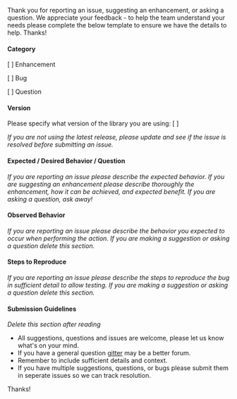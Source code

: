 Thank you for reporting an issue, suggesting an enhancement, or asking a question. We appreciate your feedback - to help the team understand your
needs please complete the below template to ensure we have the details to help. Thanks!

#### Category
[ ] Enhancement

[ ] Bug

[ ] Question

#### Version

Please specify what version of the library you are using: [         ]

_If you are not using the latest release, please update and see if the issue is resolved before submitting an issue._

#### Expected / Desired Behavior / Question
_If you are reporting an issue please describe the expected behavior. If you are suggesting an enhancement please
describe thoroughly the enhancement, how it can be achieved, and expected benefit. If you are asking a question, ask away!_

#### Observed Behavior
_If you are reporting an issue please describe the behavior you expected to occur when performing the action. If you are making a
suggestion or asking a question delete this section._

#### Steps to Reproduce
_If you are reporting an issue please describe the steps to reproduce the bug in sufficient detail to allow testing. If you are making
a suggestion or asking a question delete this section._

#### Submission Guidelines
_Delete this section after reading_
- All suggestions, questions and issues are welcome, please let us know what's on your mind.
- If you have a general question [gitter](https://gitter.im/OfficeDev/PnP-JS-Core) may be a better forum.
- Remember to include sufficient details and context.
- If you have multiple suggestions, questions, or bugs please submit them in seperate issues so we can track resolution.

Thanks!
